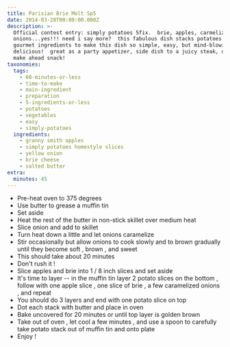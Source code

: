 ```yaml
---
title: Parisian Brie Melt Sp5
date: 2014-03-28T00:00:00.000Z
description: >-
  Official contest entry: simply potatoes 5fix.  brie, apples, carmelized
  onions...yes!!! need i say more?  this fabulous dish stacks potatoes and other
  gourmet ingredients to make this dish so simple, easy, but mind-blowing
  delicious!  great as a party appetizer, side dish to a juicy steak, or a quick
  make ahead snack!
taxonomies:
  tags:
    - 60-minutes-or-less
    - time-to-make
    - main-ingredient
    - preparation
    - 5-ingredients-or-less
    - potatoes
    - vegetables
    - easy
    - simply-potatoes
  ingredients:
    - granny smith apples
    - simply potatoes homestyle slices
    - yellow onion
    - brie cheese
    - salted butter
extra:
  minutes: 45
---
```

 - Pre-heat oven to 375 degrees
 - Use butter to grease a muffin tin
 - Set aside
 - Heat the rest of the butter in non-stick skillet over medium heat
 - Slice onion and add to skillet
 - Turn heat down a little and let onions caramelize
 - Stir occasionally but allow onions to cook slowly and to brown gradually until they become soft , brown , and sweet
 - This should take about 20 minutes
 - Don't rush it !
 - Slice apples and brie into 1 / 8 inch slices and set aside
 - It's time to layer -- in the muffin tin layer 2 potato slices on the bottom , follow with one apple slice , one slice of brie , a few caramelized onions , and repeat
 - You should do 3 layers and end with one potato slice on top
 - Dot each stack with butter and place in oven
 - Bake uncovered for 20 minutes or until top layer is golden brown
 - Take out of oven , let cool a few minutes , and use a spoon to carefully take potato stack out of muffin tin and onto plate
 - Enjoy !
